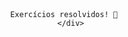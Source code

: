 <!DOCTYPE html>
<html>
<body>
  
  <div align="center"
    Exemplos de exercícios em C! 
     
    Exercícios resolvidos! 🥷
       </div>
  </body>
  </html>
